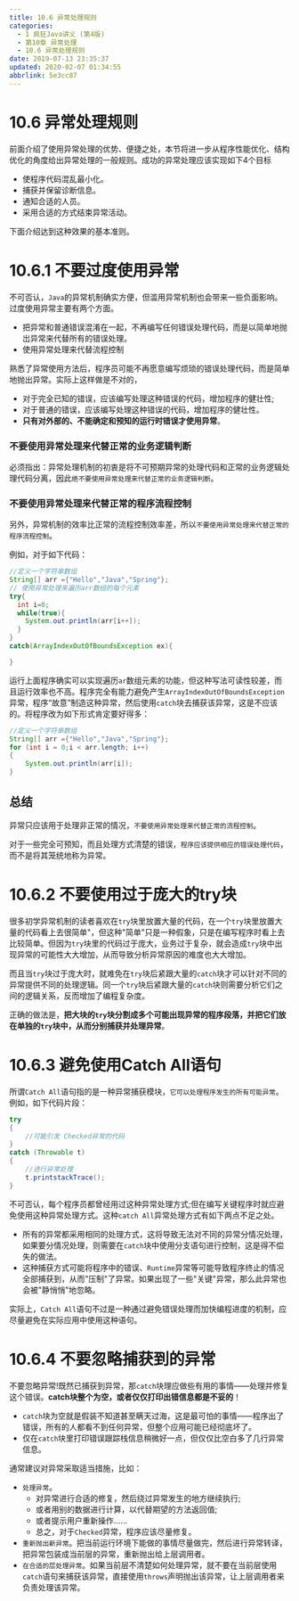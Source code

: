 ```yaml
---
title: 10.6 异常处理规则
categories: 
  - 1 疯狂Java讲义 (第4版)
  - 第10章 异常处理
  - 10.6 异常处理规则
date: 2019-07-13 23:35:37
updated: 2020-02-07 01:34:55
abbrlink: 5e3cc87
---
```

# 10.6 异常处理规则
前面介绍了使用异常处理的优势、便捷之处，本节将进一步从程序性能优化、结构优化的角度给出异常处理的一般规则。成功的异常处理应该实现如下4个目标
- 使程序代码混乱最小化。
- 捕获并保留诊断信息。
- 通知合适的人员。
- 采用合适的方式结束异常活动。

下面介绍达到这种效果的基本准则。
# 10.6.1 不要过度使用异常
不可否认，`Java`的异常机制确实方便，但滥用异常机制也会带来一些负面影响。过度使用异常主要有两个方面。
- 把异常和普通错误混淆在一起，不再编写任何错误处理代码，而是以简单地抛岀异常来代替所有的错误处理。
- 使用异常处理来代替流程控制

熟悉了异常使用方法后，程序员可能不再愿意编写烦琐的错误处理代码，而是简单地抛出异常。实际上这样做是不对的，
- 对于完全已知的错误，应该编写处理这种错误的代码，增加程序的健壮性;
- 对于普通的错误，应该编写处理这种错误的代码，增加程序的健壮性。
- **只有对外部的、不能确定和预知的运行时错误才使用异常**。

### 不要使用异常处理来代替正常的业务逻辑判断
必须指出：异常处理机制的初衷是将不可预期异常的处理代码和正常的业务逻辑处理代码分离，因此`绝不要使用异常处理来代替正常的业务逻辑判断`。

### 不要使用异常处理来代替正常的程序流程控制
另外，异常机制的效率比正常的流程控制效率差，所以`不要使用异常处理来代替正常的程序流程控制`。

例如，对于如下代码：
```java
//定义一个字符串数组
String[] arr ={"Hello","Java","Spring"};
// 使用异常处理来遍历arr数组的每个元素
try{
  int i=0;
  while(true){
    System.out.println(arr[i++]);
  }
}
catch(ArrayIndexOutOfBoundsException ex){

}
```
运行上面程序确实可以实现遍历`ar`数组元素的功能，但这种写法可读性较差，而且运行效率也不高。程序完全有能力避免产生`ArrayIndexOutOfBoundsException`异常，程序“故意”制造这种异常，然后使用`catch`块去捕获该异常，这是不应该的。将程序改为如下形式肯定要好得多：
```java
//定义一个字符串数组
String[] arr ={"Hello","Java","Spring"};
for (int i = 0;i < arr.length; i++)
{
    System.out.println(arr[i]);
}
```

## 总结
异常只应该用于处理非正常的情况，`不要使用异常处理来代替正常的流程控制`。

对于一些完全可预知，而且处理方式清楚的错误，`程序应该提供相应的错误处理代码`，而不是将其笼统地称为异常。

# 10.6.2 不要使用过于庞大的try块
很多初学异常机制的读者喜欢在`try`块里放置大量的代码，在一个`try`块里放置大量的代码看上去很简单"，但这种"简单"只是一种假象，只是在编写程序时看上去比较简单。但因为`try`块里的代码过于庞大，业务过于复杂，就会造成`try`块中出现异常的可能性大大增加，从而导致分析异常原因的难度也大大增加。

而且当`try`块过于庞大时，就难免在`try`块后紧跟大量的`catch`块才可以针对不同的异常提供不同的处理逻辑。同一个`try`块后紧跟大量的`catch`块则需要分析它们之间的逻辑关系，反而增加了编程复杂度。

正确的做法是，**把大块的`try`块分割成多个可能出现异常的程序段落，并把它们放在单独的`try`块中，从而分别捕获并处理异常**。

# 10.6.3 避免使用Catch All语句
所谓`Catch All`语句指的是一种异常捕获模块，`它可以处理程序发生的所有可能异常`。例如，如下代码片段：
```java
try
{
    //可能引发 Checked异常的代码
}
catch (Throwable t)
{
    //进行异常处理
    t.printstackTrace();
}
```
不可否认，每个程序员都曾经用过这种异常处理方式;但在编写关键程序时就应避免使用这种异常处理方式。这种`catch All`异常处理方式有如下两点不足之处。

- 所有的异常都采用相同的处理方式，这将导致无法对不同的异常分情况处理，如果要分情况处理，则需要在`catch`块中使用分支语句进行控制，这是得不偿失的做法。
- 这种捕获方式可能将程序中的错误、`Runtime`异常等可能导致程序终止的情况全部捕获到，从而"压制"了异常。如果出现了一些"关键"异常，那么此异常也会被"静悄悄"地忽略。

实际上，`Catch All`语句不过是一种通过避免错误处理而加快编程进度的机制，应尽量避免在实际应用中使用这种语句。
# 10.6.4 不要忽略捕获到的异常
不要忽略异常!既然已捕获到异常，那`catch`块理应做些有用的事情——处理并修复这个错误。**catch块整个为空，或者仅仅打印出错信息都是不妥的**！

- `catch`块为空就是假装不知道甚至瞒天过海，这是最可怕的事情——程序出了错误，所有的人都看不到任何异常，但整个应用可能已经彻底坏了。
- 仅在`catch`块里打印错误跟踪栈信息稍微好一点，但仅仅比空白多了几行异常信息。

通常建议对异常采取适当措施，比如：
- `处理异常`。
  - 对异常进行合适的修复，然后绕过异常发生的地方继续执行;
  - 或者用别的数据进行计算，以代替期望的方法返回值;
  - 或者提示用户重新操作......
  - 总之，对于`Checked`异常，程序应该尽量修复。
- `重新抛出新异常`。把当前运行环境下能做的事情尽量做完，然后进行异常转译，把异常包装成当前层的异常，重新抛出给上层调用者。
- `在合适的层处理异常`。如果当前层不清楚如何处理异常，就不要在当前层使用`catch`语句来捕获该异常，直接使用`throws`声明抛出该异常，让上层调用者来负责处理该异常。
